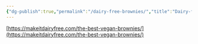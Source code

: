 ```yaml
---
{"dg-publish":true,"permalink":"/dairy-free-brownies/","title":"Dairy-free brownies","tags":["recipe"],"created":"2022-09-17","updated":"2022-09-17"}
---
```



[https://makeitdairyfree.com/the-best-vegan-brownies/](https://makeitdairyfree.com/the-best-vegan-brownies/)
